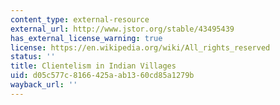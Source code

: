 ```yaml
---
content_type: external-resource
external_url: http://www.jstor.org/stable/43495439
has_external_license_warning: true
license: https://en.wikipedia.org/wiki/All_rights_reserved
status: ''
title: Clientelism in Indian Villages
uid: d05c577c-8166-425a-ab13-60cd85a1279b
wayback_url: ''
---
```

